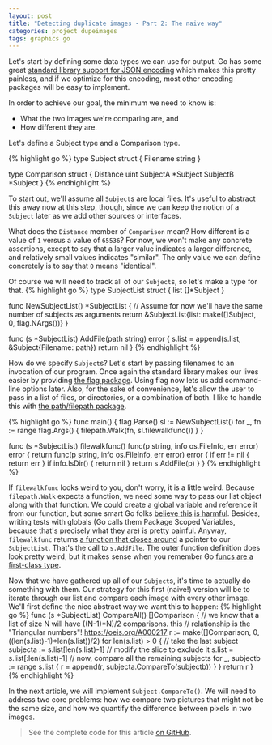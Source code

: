 ```yaml
---
layout: post
title: "Detecting duplicate images - Part 2: The naive way"
categories: project dupeimages
tags: graphics go
---
```

Let's start by defining some data types we can use for output. Go has some great [standard library support for JSON encoding](https://golang.org/pkg/encoding/json/ "encoding/json") which makes this pretty painless, and if we optimize for this encoding, most other encoding packages will be easy to implement.

In order to achieve our goal, the minimum we need to know is:
* What the two images we're comparing are, and
* How different they are.

Let's define a Subject type and a Comparison type.

{% highlight go %}
type Subject struct {
	Filename string
}

type Comparison struct {
	Distance uint
	SubjectA *Subject
	SubjectB *Subject
}
{% endhighlight %}

To start out, we'll assume all `Subject`s are local files. It's useful to abstract this away now at this step, though, since we can keep the notion of a `Subject` later as we add other sources or interfaces.

What does the `Distance` member of `Comparison` mean? How different is a value of `1` versus a value of `65536`? For now, we won't make any concrete assertions, except to say that a larger value indicates a larger difference, and relatively small values indicates "similar". The only value we can define concretely is to say that `0` means "identical".

Of course we will need to track all of our `Subject`s, so let's make a type for that.
{% highlight go %}
type SubjectList struct {
	list []*Subject
}

func NewSubjectList() *SubjectList {
	// Assume for now we'll have the same number of subjects as arguments
	return &SubjectList{list: make([]Subject, 0, flag.NArgs())}
}

func (s *SubjectList) AddFile(path string) error {
	s.list = append(s.list, &Subject{Filename: path})
	return nil
}
{% endhighlight %}

How do we specify `Subject`s? Let's start by passing filenames to an invocation of our program. Once again the standard library makes our lives easier by providing [the flag package](https://golang.org/pkg/flag/ "flag"). Using flag now lets us add command-line options later. Also, for the sake of convenience, let's allow the user to pass in a list of files, or directories, or a combination of both. I like to handle this with [the path/filepath package](https://golang.org/pkg/path/filepath/ "path/filepath").

{% highlight go %}
func main() {
	flag.Parse()
	sl := NewSubjectList()
	for _, fn := range flag.Args() {
		filepath.Walk(fn, sl.filewalkfunc())
	}
}

func (s *SubjectList) filewalkfunc() func(p string, info os.FileInfo, err error) error {
	return func(p string, info os.FileInfo, err error) error {
		if err != nil {
			return err
		}
		if info.IsDir() {
			return nil
		}
		return s.AddFile(p)
	}
}
{% endhighlight %}

If `filewalkfunc` looks weird to you, don't worry, it is a little weird. Because `filepath.Walk` expects a function, we need some way to pass our list object along with that function. We could create a global variable and reference it from our function, but some smart Go folks [believe this](https://peter.bourgon.org/blog/2017/06/09/theory-of-modern-go.html "Peter Bourgon's best practices for modern Go") [is harmful](https://dave.cheney.net/2017/06/11/go-without-package-scoped-variables "Dave Cheney's article on avoiding package scoped variables"). Besides, writing tests with globals (Go calls them Package Scoped Variables, because that's precisely what they are) is pretty painful. Anyway, `filewalkfunc` returns [a function that closes around](https://www.calhoun.io/what-is-a-closure/ "Jon Calhoun's article on Go closures") a pointer to our `SubjectList`. That's the call to `s.AddFile`. The outer function definition does look pretty weird, but it makes sense when you remember Go [funcs are a first-class type](https://golang.org/doc/codewalk/functions/ "The Go code walk on functions").

Now that we have gathered up all of our `Subject`s, it's time to actually do something with them. Our strategy for this first (naive!) version will be to iterate through our list and compare each image with every other image. We'll first define the nice abstract way we want this to happen:
{% highlight go %}
func (s *SubjectList) CompareAll() []Comparison {
	// we know that a list of size N will have ((N-1)*N)/2 comparisons. this
	// relationship is the "Triangular numbers"! https://oeis.org/A000217
	r := make([]Comparison, 0, ((len(s.list)-1)*len(s.list))/2)
	for len(s.list) > 0 {
		// take the last subject
		subjecta := s.list[len(s.list)-1]
		// modify the slice to exclude it
		s.list = s.list[:len(s.list)-1]
		// now, compare all the remaining subjects
		for _, subjectb := range s.list {
			r = append(r, subjecta.CompareTo(subjectb))
		}
	}
	return r
}
{% endhighlight %}

In the next article, we will implement `Subject.CompareTo()`. We will need to address two core problems: how we compare two pictures that might not be the same size, and how we quantify the difference between pixels in two images.

>See the complete code for this article [on GitHub](https://github.com/ironiridis/portfolio-examples/tree/386d7b319ba5cf06aac67de0080e7bcaadad0f13).